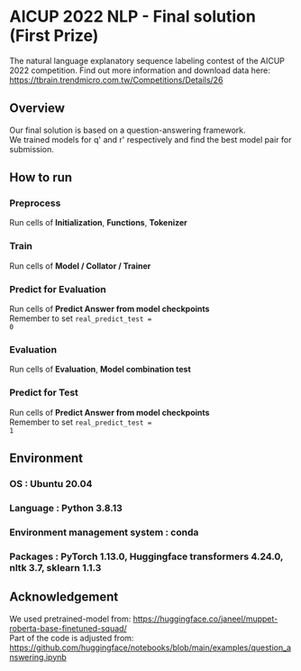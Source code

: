 # AICUP 2022 NLP - Final solution (First Prize)
The natural language explanatory sequence labeling contest of the AICUP 2022 competition.
Find out more information and download data here: https://tbrain.trendmicro.com.tw/Competitions/Details/26
## Overview
Our final solution is based on a question-answering framework.<br />
We trained models for q' and r' respectively and find the best model pair for submission.

## How to run
### Preprocess
Run cells of **Initialization**, **Functions**, **Tokenizer**
### Train
Run cells of **Model / Collator / Trainer**
### Predict for Evaluation
Run cells of **Predict Answer from model checkpoints**<br />
Remember to set <code>real_predict_test = 0</code>
### Evaluation
Run cells of **Evaluation**, **Model combination test**
### Predict for Test
Run cells of **Predict Answer from model checkpoints**<br />
Remember to set <code>real_predict_test = 1</code>

## Environment
### OS : Ubuntu 20.04<br />
### Language : Python 3.8.13<br />
### Environment management system : conda<br />
### Packages : PyTorch 1.13.0, Huggingface transformers 4.24.0, nltk 3.7, sklearn 1.1.3<br />

## Acknowledgement
We used pretrained-model from: <https://huggingface.co/janeel/muppet-roberta-base-finetuned-squad/><br />
Part of the code is adjusted from: <https://github.com/huggingface/notebooks/blob/main/examples/question_answering.ipynb>
